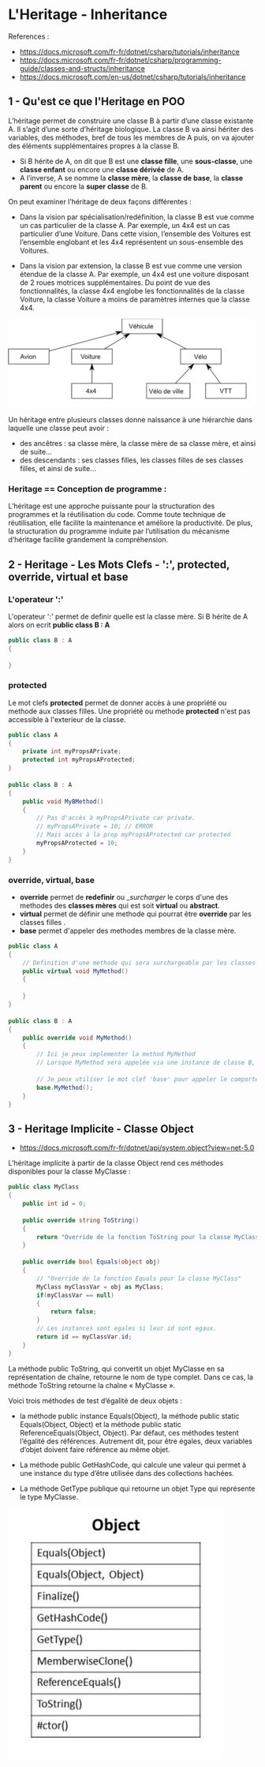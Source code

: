 # L'Heritage - Inheritance

References : 

- https://docs.microsoft.com/fr-fr/dotnet/csharp/tutorials/inheritance
- https://docs.microsoft.com/fr-fr/dotnet/csharp/programming-guide/classes-and-structs/inheritance
- https://docs.microsoft.com/en-us/dotnet/csharp/tutorials/inheritance

## 1 - Qu'est ce que l'Heritage en POO

L’héritage permet de construire une classe B à partir d’une classe existante A. 
Il s’agit d’une sorte d’héritage biologique. La classe B va ainsi hériter des variables, des méthodes, bref de tous les membres de A puis, 
on va ajouter des éléments supplémentaires propres à la classe B.

- Si B hérite de A, on dit que B est une __classe fille__, une __sous-classe__, une __classe enfant__ ou encore une __classe dérivée__ de A.
- A l’inverse, A se nomme la __classe mère__, la __classe de base__, la __classe parent__ ou encore la __super classe__ de B.

On peut examiner l’héritage de deux façons différentes :

- Dans la vision par spécialisation/redéfinition, la classe B est vue comme un cas particulier de la classe A. Par exemple, un 4x4 est un cas particulier d’une Voiture. Dans cette vision, l’ensemble des Voitures est l’ensemble englobant et les 4x4 représentent un sous-ensemble des Voitures.

- Dans la vision par extension, la classe B est vue comme une version étendue de la classe A. Par exemple, un 4x4 est une voiture disposant de 2 roues motrices supplémentaires. Du point de vue des fonctionnalités, la classe 4x4 englobe les fonctionnalités de la classe Voiture, la classe Voiture a moins de paramètres internes que la classe 4x4.

![Exemple d'heritage - Les Vehicules](/02_-_L_Heritage/Annexes/Heritage_Vehicule.jpg)

Un héritage entre plusieurs classes donne naissance à une hiérarchie dans laquelle une classe peut avoir :
- des ancêtres : sa classe mère, la classe mère de sa classe mère, et ainsi de suite…
- des descendants : ses classes filles, les classes filles de ses classes filles, et ainsi de suite…

### Heritage == Conception de programme :
L’héritage est une approche puissante pour la structuration des programmes et la réutilisation du code. 
Comme toute technique de réutilisation, elle facilite la maintenance et améliore la productivité. 
De plus, la structuration du programme induite par l’utilisation du mécanisme d’héritage facilite grandement la compréhension. 

## 2 - Heritage - Les Mots Clefs - ':', protected, override, virtual et base

### L'operateur ':'

L'operateur ':' permet de definir quelle est la classe mère.
Si B hérite de A alors on ecrit __public class B : A__

```csharp
public class B : A
{

}
```

### protected

Le mot clefs __protected__ permet de donner accès à une propriété ou methode aux classes filles.
Une propriété ou methode __protected__ n'est pas accessible à l'exterieur de la classe.

```csharp
public class A
{
    private int myPropsAPrivate;
    protected int myPropsAProtected;
}

public class B : A
{
    public void MyBMethod()
    {
        // Pas d'accès à myPropsAPrivate car private.
        // myPropsAPrivate = 10; // ERROR
        // Mais accès à la prop myPropsAProtected car protected
        myPropsAProtected = 10;
    }
}
```

### override, virtual, base

- __override__ permet de __redefinir__ ou __surcharger_ le corps d'une des methodes des __classes mères__ qui est soit __virtual__ ou __abstract__.
- __virtual__ permet de définir une methode qui pourrat être __override__ par les classes filles .
- __base__ permet d'appeler des methodes membres de la classe mère.

```csharp
public class A
{
    // Definition d'une methode qui sera surchargeable par les classes filles
    public virtual void MyMethod()
    {

    }
}

public class B : A
{
    public override void MyMethod()
    {
        // Ici je peux implementer la method MyMethod
        // Lorsque MyMethod sera appelée via une instance de classe B, ce sera cette implementation qui sera appelée.

        // Je peux utiliser le mot clef 'base' pour appeler le comportement de la classe mère
        base.MyMethod();
    }
}
```

## 3 - Heritage Implicite - Classe Object

- https://docs.microsoft.com/fr-fr/dotnet/api/system.object?view=net-5.0

L’héritage implicite à partir de la classe Object rend ces méthodes disponibles pour la classe MyClasse :

```csharp
public class MyClass
{
    public int id = 0;

    public override string ToString()
    {
        return "Override de la fonction ToString pour la classe MyClass";
    }

    public override bool Equals(object obj)
    {
        // "Override de la fonction Equals pour la classe MyClass"
        MyClass myClassVar = obj as MyClass;
        if(myClassVar == null)
        {
            return false;
        }
        // Les instances sont egales si leur id sont egaux.
        return id == myClassVar.id;
    }
}
```

La méthode public ToString, qui convertit un objet MyClasse en sa représentation de chaîne, retourne le nom de type complet. Dans ce cas, la méthode ToString retourne la chaîne « MyClasse ».

Voici trois méthodes de test d’égalité de deux objets :

-  la méthode public instance Equals(Object), la méthode public static Equals(Object, Object) et la méthode public static ReferenceEquals(Object, Object). Par défaut, ces méthodes testent l’égalité des références. Autrement dit, pour être égales, deux variables d’objet doivent faire référence au même objet.

- La méthode public GetHashCode, qui calcule une valeur qui permet à une instance du type d’être utilisée dans des collections hachées.

- La méthode GetType publique qui retourne un objet Type qui représente le type MyClasse.

![Heritage Implicite - Classe Object](/02_-_L_Heritage/Annexes/ClasseObject.jpg)

